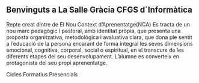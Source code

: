 ## Benvinguts a La Salle Gràcia CFGS d´Informàtica
Repte creat dintre de El Nou Context d’Aprenentatge(NCA) 
Es tracta de un nou marc pedagògic i pastoral, amb identitat pròpia, que presenta una proposta organitzativa, metodològica i avaluativa clara, que dona ple sentit a l’educació de la persona encarant de forma integral les seves dimensions emocional, cognitiva, corporal, social o espiritual, en el transcurs de les diferents etapes del seu desenvolupament. L’alumne es converteix en protagonista del seu propi aprenentatge.


Cicles Formatius Presencials
